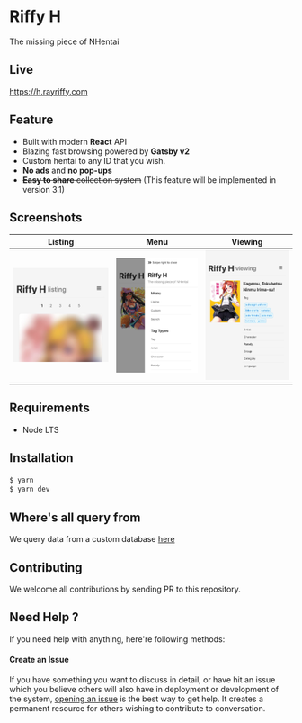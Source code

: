 Riffy H
=======

The missing piece of NHentai

Live
----

https://h.rayriffy.com

Feature
-------

- Built with modern **React** API
- Blazing fast browsing powered by **Gatsby v2**
- Custom hentai to any ID that you wish.
- **No ads** and **no pop-ups**
- ~~**Easy to share** collection system~~ (This feature will be implemented in version 3.1)

Screenshots
-----------

| Listing                                  | Menu                               | Viewing                                  |
| ---------------------------------------- | ---------------------------------- | ---------------------------------------- |
| ![Listing](src/contents/img/listing.jpg) | ![Menu](src/contents/img/menu.jpg) | ![Viewing](src/contents/img/viewing.jpg) |

Requirements
------------

- Node LTS

Installation
------------

```sh
$ yarn
$ yarn dev
```

Where's all query from
----------------------

We query data from a custom database [here](src/contents/database/code.js)

Contributing
------------

We welcome all contributions by sending PR to this repository.

Need Help ?
-----------

If you need help with anything, here're following methods:

#### Create an Issue

If you have something you want to discuss in detail, or have hit an issue which you believe others will also have in deployment or development of the system, [opening an issue](https://github.com/rayriffy/rayriffy-h/issues) is the best way to get help. It creates a permanent resource for others wishing to contribute to conversation.
